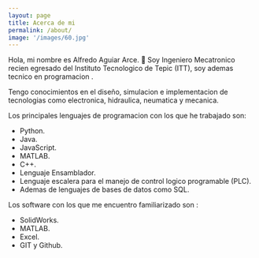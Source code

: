 ```yaml
---
layout: page
title: Acerca de mi
permalink: /about/
image: '/images/60.jpg'
---
```


Hola, mi nombre es Alfredo Aguiar Arce. 👋 
Soy Ingeniero Mecatronico recien egresado del Instituto Tecnologico de Tepic (ITT), soy ademas tecnico en programacion . 

Tengo conocimientos en el diseño, simulacion e implementacion de tecnologias como electronica, hidraulica, neumatica y mecanica.

Los principales lenguajes de programacion con los que he trabajado son:

* Python.
* Java.
* JavaScript.
* MATLAB.
* C++.
* Lenguaje Ensamblador.
* Lenguaje escalera para el manejo de control logico programable (PLC).
* Ademas de lenguajes de bases de datos como SQL.

Los software con los que me encuentro familiarizado son :

* SolidWorks.
* MATLAB.
* Excel.
* GIT y Github.